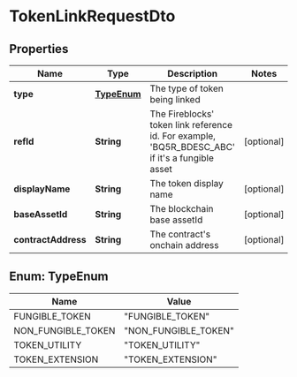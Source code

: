 

# TokenLinkRequestDto


## Properties

| Name | Type | Description | Notes |
|------------ | ------------- | ------------- | -------------|
|**type** | [**TypeEnum**](#TypeEnum) | The type of token being linked |  |
|**refId** | **String** | The Fireblocks&#39; token link reference id. For example, &#39;BQ5R_BDESC_ABC&#39; if it&#39;s a fungible       asset |  [optional] |
|**displayName** | **String** | The token display name |  [optional] |
|**baseAssetId** | **String** | The blockchain base assetId |  [optional] |
|**contractAddress** | **String** | The contract&#39;s onchain address |  [optional] |



## Enum: TypeEnum

| Name | Value |
|---- | -----|
| FUNGIBLE_TOKEN | &quot;FUNGIBLE_TOKEN&quot; |
| NON_FUNGIBLE_TOKEN | &quot;NON_FUNGIBLE_TOKEN&quot; |
| TOKEN_UTILITY | &quot;TOKEN_UTILITY&quot; |
| TOKEN_EXTENSION | &quot;TOKEN_EXTENSION&quot; |



